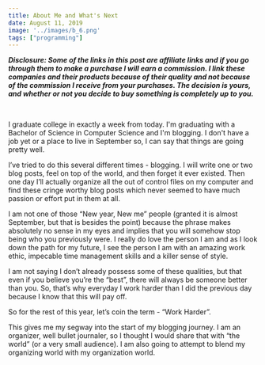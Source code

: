 ```yaml
---
title: About Me and What's Next
date: August 11, 2019
image: '../images/b_6.png'
tags: ["programming"]
---
```


***Disclosure: Some of the links in this post are affiliate links and if you go through them to make a purchase I will earn a commission. I link these companies and their products because of their quality and not because of the commission I receive from your purchases. The decision is yours, and whether or not you decide to buy something is completely up to you.***

<br>

I graduate college in exactly a week from today. I'm graduating with a Bachelor of Science in Computer Science and I'm blogging. I don't have a job yet or a place to live in September so, I can say that things are going pretty well.

I’ve tried to do this several different times - blogging. I will write one or two blog posts, feel on top of the world, and then forget it ever existed. Then one day I’ll actually organize all the out of control files on my computer and find these cringe worthy blog posts which never seemed to have much passion or effort put in them at all. 

I am not one of those “New year, New me” people (granted it is almost September, but that is besides the point) because the phrase makes absolutely no sense in my eyes and implies that you will somehow stop being who you previously were. I really do love the person I am and as I look down the path for my future, I see the person I am with an amazing work ethic, impecable time management skills and a killer sense of style.

I am not saying I don’t already possess some of these qualities, but that even if you believe you’re the “best”, there will always be someone better than you. So, that’s why everyday I work harder than I did the previous day because I know that this will pay off.

So for the rest of this year, let’s coin the term - “Work Harder”.

This gives me my segway into the start of my blogging journey. I am an organizer, well bullet journaler, so I thought I would share that with “the world” (or a very small audience). I am also going to attempt to blend my organizing world with my organization world. 

</div>